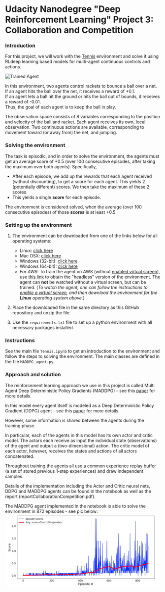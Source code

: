 # Udacity Nanodegree "Deep Reinforcement Learning"  Project 3: Collaboration and Competition

[image1]: https://user-images.githubusercontent.com/10624937/42135623-e770e354-7d12-11e8-998d-29fc74429ca2.gif "Trained Agent"
[image2]: https://user-images.githubusercontent.com/10624937/42135622-e55fb586-7d12-11e8-8a54-3c31da15a90a.gif "Soccer"

### Introduction

For this project, we will work with the [Tennis](https://github.com/Unity-Technologies/ml-agents/blob/master/docs/Learning-Environment-Examples.md#tennis) environment and solve it using RLdeep learning based models for multi-agent continuous controls and actions.

![Trained Agent][image1]

In this environment, two agents control rackets to bounce a ball over a net. 
If an agent hits the ball over the net, it receives a reward of +0.1.  
If an agent lets a ball hit the ground or hits the ball out of bounds, it receives a reward of -0.01.  
Thus, the goal of each agent is to keep the ball in play.

The observation space consists of 8 variables corresponding to the position and velocity of the ball and racket. 
Each agent receives its own, local observation.  Two continuous actions are available, corresponding to movement 
toward (or away from) the net, and jumping. 

### Solving the environment

The task is episodic, and in order to solve the environment, the agents must get an average score of +0.5 
(over 100 consecutive episodes, after taking the maximum over both agents). Specifically,

- After each episode, we add up the rewards that each agent received (without discounting), to get a score for each agent. 
This yields 2 (potentially different) scores. We then take the maximum of these 2 scores.
- This yields a single **score** for each episode.

The environment is considered solved, when the average (over 100 consecutive episodes) of those **scores** is at least +0.5.

### Setting up the environment

1. The environment can be downloaded from one of the links below for all operating systems:
    - Linux: [click here](https://s3-us-west-1.amazonaws.com/udacity-drlnd/P3/Tennis/Tennis_Linux.zip)
    - Mac OSX: [click here](https://s3-us-west-1.amazonaws.com/udacity-drlnd/P3/Tennis/Tennis.app.zip)
    - Windows (32-bit): [click here](https://s3-us-west-1.amazonaws.com/udacity-drlnd/P3/Tennis/Tennis_Windows_x86.zip)
    - Windows (64-bit): [click here](https://s3-us-west-1.amazonaws.com/udacity-drlnd/P3/Tennis/Tennis_Windows_x86_64.zip)
    - _For AWS_: To train the agent on AWS (without [enabled virtual screen](https://github.com/Unity-Technologies/ml-agents/blob/master/docs/Training-on-Amazon-Web-Service.md)), use [this link](https://s3-us-west-1.amazonaws.com/udacity-drlnd/P3/Tennis/Tennis_Linux_NoVis.zip) to obtain the "headless" version of the environment.  The agent can **not** be watched without a virtual screen, but can be trained.  (_To watch the agent, one can follow the instructions to [enable a virtual screen](https://github.com/Unity-Technologies/ml-agents/blob/master/docs/Training-on-Amazon-Web-Service.md), and then download the environment for the **Linux** operating system above._)

2. Place the downloaded file in the same directory as this GitHub repository and unzip the file.

3. Use the `requirements.txt` file to set up a python environment with all necessary packages installed.

### Instructions

See the main file `Tennis.ipynb` to get an introduction to the environment and follow the steps to solving the environment. 
The main classes are defined in the file `MADDPG_agent.py`.

### Approach and solution

The reinforcement learning approach we use in this project is called Multi Agent Deep Deterministic 
Policy Gradients (MADDPG) - see this [paper](https://papers.nips.cc/paper/7217-multi-agent-actor-critic-for-mixed-cooperative-competitive-environments.pdf) for more details.

In this model every agent itself is modeled as a Deep Deterministic Policy Gradient (DDPG) agent - see this [paper](https://arxiv.org/pdf/1509.02971.pdf) for more details.

However, some information is shared between the agents during the training phase.

In particular, each of the agents in this model has its own actor and critic model. The actors each receive as input the 
individual state (observations) of the agent and output a (two-dimensional) action. The critic model of each actor, however, receives the states and actions of all actors concatenated.

Throughout training the agents all use a common experience replay buffer (a set of stored previous 1-step experiences) and draw independent samples.

Details of the implementation including the Actor and Critic neural nets, DDPG and MADDPG agents can be found in the notebook as well as the report (reportCollaborationCompetition.pdf). 

The MADDPG agent implemented in the notebook is able to solve the environment in 872 episodes - see pic below:
![MADDPG_score](MADDPG_score.png?raw=true "MADDPG_score")

